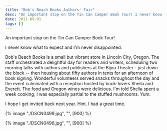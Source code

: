 ```yaml
---
title: "Bob's Beach Books Authors' Fair"
desc: "An important stop on the Tin Can Camper Book Tour! I never know what to expect and I'm never disappointed."
date: 2011-09-01
tags: []
---
```

An important stop on the Tin Can Camper Book Tour!

I never know what to expect and I'm never disappointed.

Bob's Beach Books is a small but vibrant store in Lincoln City, Oregon. The staff orchestrated a delightful day for readers and writers, scheduling two morning talks with authors and publishers at the Bijou Theater - just down the block -- then housing about fifty authors in tents for an afternoon of book signing. Wonderful volunteers served snacks throughout the day and the event culminated with a reception hosted by book-lovers Sheila and Everett. The food and Oregon wines were delicious. I'm told Shelia spent a week cooking; I was especially partial to the stuffed mushrooms. Yum.

I hope I get invited back next year. Hint. I had a great time.

{% image "./DSCN0499.jpg", "", [900] %}

{% image "./DSCN0496.jpg", "", [900] %}
